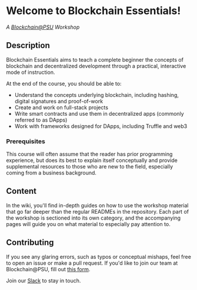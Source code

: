 # Welcome to Blockchain Essentials!
*A [Blockchain@PSU](https://blockchainpsu.com) Workshop*

## Description

Blockchain Essentials aims to teach a complete beginner the concepts of blockchain and decentralized development through a practical, interactive mode of instruction.

At the end of the course, you should be able to:

- Understand the concepts underlying blockchain, including hashing, digital signatures and proof-of-work
- Create and work on full-stack projects
- Write smart contracts and use them in decentralized apps (commonly referred to as DApps)
- Work with frameworks designed for DApps, including Truffle and web3

### Prerequisites

This course will often assume that the reader has prior programming experience, but does its best to explain itself conceptually and provide supplemental resources to those who are new to the field, especially coming from a business background.

## Content

In the wiki, you'll find in-depth guides on how to use the workshop material that go far deeper than the regular READMEs in the repository. Each part of the workshop is sectioned into its own category, and the accompanying pages will guide you on what material to especially pay attention to.

## Contributing

If you see any glaring errors, such as typos or conceptual mishaps, feel free to open an issue or make a pull request. If you'd like to join our team at Blockchain@PSU, fill out [this form](https://tinyurl.com/blockchain-team-application).

Join our [Slack](https://tinyurl.com/blockchainpsu-slack-workspace) to stay in touch.
